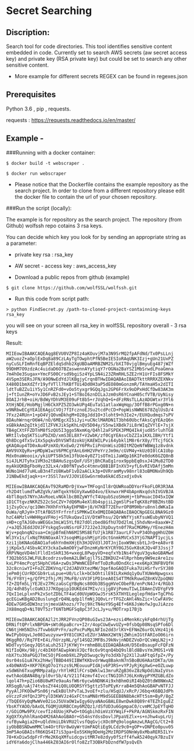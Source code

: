 
# Secret Searching
## Discription:
Search tool for code directories.
This tool identifies sensitive content embedded in code.
Currently set to search AWS secrets (aw secret access key) and private key (RSA private key) but could be set to search any other sensitive content.

- More example for different secrets REGEX can be found in regexes.json

## Prerequisites
Python 3.6 , pip , requests.

requests : https://requests.readthedocs.io/en/master/

## Example -

###Running with a docker container:
```
$ docker build -t webscraper .

$ docker run webscraper
```

* Please notice that the Dockerfile contains the example repository as the search project.
In order to clone from a different repository please edit the docker file to contain the url of your chosen repository.


###Run the script (locally):

The example is for repository as the search project.
The repository (from Github) wolfssh repo cotains 3 rsa keys.

You can decide which key you look for by sending an appropriate string as a parameter:
* private key rsa : rsa_key
* AW secret - access key : aws_access_key

* Download a public repos from github (example)
```
$ git clone https://github.com/wolfSSL/wolfssh.git
```

* Run this code from script path:
```
> python FindSecret.py /path-to-cloned-project-containning-keys rsa_key
```

 you will see on your screen all rsa_key in wolfSSL repository overall - 3 rsa keys

Result:
```
MIIEowIBAAKCAQEAqg8EVU0VZP8Iz4aKOuvjM7a3N9SrMQ2fpAFdNd/Tx0PsLLnj
aW2uozZ+aOplExDq8a89CzLAyTgTOwphtPfN5BeIESIoRAqUNK3Izj+gUn21UxPZ
nyCuSLFImRnfEqBPZEldqSdhb2XgUBDaAMRBZNM2S/bXIT0vjglBmyuEg487jWZf
99DHM7O9zdzAc4uidaD6O7BZaswennAYytiqY7rOGNa2BaYSZ1MbSrwdLPoaGmna
7m4hOe3Sugax+YmcFS00Crsd9bgiSz4YpLSN4i23ZRmRHLSZE2rH1UrFIs8FSMkY
4VSpm3SERsJFN/A9ONwEdYdJlKBgjyCrqnBTHwIDAQABAoIBADTkttRRRXZEXNkv
X480D1bmXdZfr19yfVTll7hKBfTUi4Dd0H3aP5dEO80mGonzmR/TAYmaH5x2dITI
ldtTuBZZu1iY5y1CnRZFd0+vOo5tyxgr9GQqJgs2GP6FrXx9oDPxHdCfDw83AK3m
j+ftIunZR+oYvJD6FvB2sJEy1+STBoI6znDILaJzm0sR6YCnaH05cfVTB/UyNisy
8OAIJrhB+oiH/BdWyYDhVM3E09uFt8b5+rJVqhQ+G+dFzRNsTLLAzADGWtxr3Yl6
XtHjNDE/HobMgjlH6CkXPZ5ZO3wkUPg4EuTaS1atlaxWqHqp/3OffB8rPGxg0N+n
w9NRbwECgYEA1E6AgiCVOj7fIFcznoEJSu2tcdPcCD+PopWisNWNE678ZqlUsD/4
7Fxz24RUn+1+pO4VjQ0vmDkhgM+O28gJdd1O+3loht9+h3Ie2+/EUXQudmqs7sPV
8DAuhWrnqrO6W4/nO/6MEgcXI5iJyi+uCNclMARDN1T3bh60UbcfAksCgYEAzQ6n
xGBkkAm2gItkjdIlZFVKJikSpKhLnQV5D04y/S5nw1XBdk7iL8rWIqZVYlE+7sjX
TB4gCXtFFZDTnM8fSzQU5I3ggo5NxmKq/Q4hl2aFSPEK3PMQ4Ik4jud85rluhTG8
WRtIlvbqSKTSiuPbZXD/xmS3EL8Xf+V2wbK/zf0CgYEAsvCbZZIa1KXLIBH/Ytf1
Qh8Dcg4TxSv1Xx5pqkvDhVSWTdzokUjKAEWILPvi64ybkl1M8r6rX8y/TTcjfGCk
gKAQAup4TD0xAu4PzmXO/KxEwO/2Y6PRvIiPnUnWiszDBItMZQeNfWBWg1z8vdnk
AHV9VXQyRv+pMDpW1wzV6PMCgYAnL6HH2VPeYrzJm9m/cGVM4y+kUz0I0lCA1Ubp
Mdx0naWeooix/ykiUPTS8k5m13fbUe4y0Z71sOTm1iJaWQp16KIFe0doK6GZQ8nB
Si4JLMJTyhx1VM3o2tBAHuSzgsQoF/USYjBhCRaEg1rox9ppbEq0sxJ41Mu82TD0
myAkUQKBgFboHyz32Lx4/xB0fNTyw5c4tmnvQ8B1BFInXV3+yfL6vRIVDAfj5mMn
WUNo1Hd77uHLuB3n4TzU8KwbF1vD2aACLk3p+OVRramMyv98nrl83oBMONxUh9Qb
J1NBwEkdjaqk+s+r3SSl7avVJJOViEGwGnrm0a6kACd5zxdjx0vk

MIIEowIBAAKCAQEAvT92RaMDrDjVxw+TMFognIl8rQUWRoaDDYorFkoFLOR3R3AA
rh2D4tlumdTwRZgVk/aHTqxkY6GVyXww6D4vo/EknwxrHP4bApnNxqdshIVGVBJA
4bTl8qo57NYnJAvRoeLvNGklbcB0ZyWYfcT4UqubSzoSHeHj+tbPmuacI045xIQW
iD1CTtgvzNKRZ522cSoCZV+7dQ6Mu4eXl8b4spjiL2gmSlPseTqKX8zP8BZHstBD
1jZsyOcv/qc1OWn7HXhFnYkAyEHPNB+j8/H7KBT72EhvrOP8M9Hbru8nnldWKaIa
OuWa/qRJyH+3TtAfBG5YFrfrnfiSPMKwIXxOMQIDAQABAoIBAQCNpGEGL8NA9Gz0
hzC4AMzlvHWHHgaVFHoj+STUkuQavIiV/DtWFhsu/2QrWNfYjsKfsuWEubyNYVQ1
sHD+cgTAJG0vaWEGGx3mLW15YLf027dOlzbed8GfhU7Dd2lmLj5hdvNn+8aaxW+Z
/+aJQ5JEddJOVJFYskgq5voNSsrUFJ72J2e3JXpDuytn0f7RaCMGMHy/YEnezH4m
Wjv+pqbnqN2sua+CmjpBfmEhN6MI5MS8EfU7jk1R873aurLF7vvP34OhggHhUZ0H
Wl3Yx1s/lxNqTR6NOaxAlYJsoqHMipshMjpYzOctGnmkMVCxS3YjG7NAPT1ycjLs
Xzi1jbKNAoGBAO1afo6hYn0mXHjEh3HJQVd3lJOTJnjIoxW9WcsbtLJrD+eA8vr8
jjKpGx5/4SbvACXY3ckaIwAmO0YjwFDnzmKyNrKYCRY0GJ5GvK8sKJQv4F3Jssj7
XRPVNqoVD4mlFlldInSkR136+wxegL8PwpyVD+eqfxYb1Ns4fVguV3gvAoGBAMwd
f3Q2bbSSJWLFULBcodrzsv0emA2LBWlgjl7SiZBKDUZ+4lRprhbmy9W9ezAre1zu
kxLPY4mcPcgt5HphCV6A+zwDs3PWmNCEDFmfToDzRu0DndXci+ex6KpX3NFBVQfH
32c8cniwYI+FoZCZDKVnq/C2dJADVXtezMW/3qefAoGAQIFuka7UiHSrfvrSYJ80
jePm0jCUrRDCGb9rLuLpue+U0/Lclk+bCbOhtilE9ILRxHdq1yOuTXUWeNpwgsxs
76/FY8Yj+g/QfPt2fhj/Mj7MuFB/sVV3F1PD1neA0IS4TTMdkRuwdZ8nKVZpoQNU
fZ+ZQfm5LjYEJEv27MczaGsCgYBgNcs80Ob3BSggHVeCObeFB/enPcN4Jr4/RGb3
JQ/4dh85ylcOaN3JJ7KOpgip1OUKEd47MIv/cijg8VjPomuTIwLI8AmnIVDYgFV9
7QxI1eLplxnPk2xSotZDbLTF4aCd0UVpWOGwJ5rsK5XTHYELeglepfHda+TgCPhG
gcEGiwKBgAD28uslungErQ4NLqdp1lfmNjJQ0vLrrTFGZcAHl4NsZic+lCwFAV9c
4DEw7GHSdDW3nzjnjmexUAhozs/Y7oj9XcTN4oY9Sg4Ef+6K6JsWofwJguJiAzzo
JX88mqqD+NiT0VT5zrT6NTbMGFSq8pC3fJcLJy+u/MOTrxp17Bjb

MIIEowIBAAKCAQEA2l2tJRR2FVnzQP08uGIws23A+ezsi4MenkKcykFq04rhUjTg
DRNiftQPrlxNBPGN+sWtd6paBcrv+I2r/4opCUwEwvUZy+0fsbQp08NsqSPfo6Dl
CN6tjHH5NIhs7Tvwb6UPrFn/azPxcPuMpLNFIo2dd3rlKV+EFNmZ6urOLVHz41j6
WwIPybUqvLJe08Iwuzyxw+9Y81CUKIvEZUr3ANmX2WtNjZWhimIGtFARIoO06irn
0KggR0//Rq7FE+E4i/hUrzpNL/gf14SQ2JMFBsJ9kNvjnNDEZVoDrQCsWqLN2j+J
WDdTvytGeqyJQStaLuh2517jKYWjY+rmhmB8LQIDAQABAoH/D5EeBsaupFcFQFzN
N1fIoQHx/98j/c4bIK0fAEwpkWsVJQcf8c6v9tqnQ4bQ9slBld8BvsYmJMOS1+VB
nbX7tu30aPGQJTmCSOjPEomb9XLZPpD5wugc9yYo3dXb7g2X1l2uAFtqGfpZ+/Py
0sr04sG1uA7Kx2hHwjTBBD449IIBWfKKbvdrWwq8BaknN7n5BoBU6HAatDKTa/Um
x4b0WAVD+XKP7EKgO7o1Yszs9LMEouuuPIdAjv6P3RS+vYPJyRjKgXwG+eOZLuwp
xSdW6h6TxugMRMpzaEp/rhYlHRIlFCrsQWklw13mruRZgB36vZ8zNpOdiNaIyVsn
ewthAoGBAN4Bq/pl0vrSb/4/V211f4zmvf4IvccTNGIOh7J6LKnNypPYMZGBLdZo
lqol47h+pZio6BU8wM7e9auAsfW6r6ycwbNDNK4i9xhBhmOiRI4bQZ0tdW8NWxAZ
XRSqgB/uAj74tvbsZY44iQ0LUOQRSYY5gttz5ToPEyKrraB4m5QhAoGBAPvNTFJJ
PyyAlJFKOOwPSn06jrwEkBUlhPvTaL3voEf+zlu/HSqUJ/xRcP/J6bq+K6BQJdPh
oVczzFzHfQn23PtylD3KWVJz4GxFCtnaMN8rM9dSGEEB8N8bAcHTt5sm+ByP/8gZ
/TbQE6VyQqMwWVe02ioJ5UVaOW1wIgy6UyaNAoGBALE8wnDwk8Q89r4TEZhIguEZ
YbsKfYAOO/bAxOLfGQMjUURBCCmy6MZQz1/dSfUD3u6GgmpaC0/cvmMCJpEYTqHO
r/GOiOMw9PX/cevfIz4UUojKPwO+tOGgbihOimVzXYWqiF+PkPA/AGNSkmzRxFIN
XgQXfXyhhlRanQ4M26AhAoGBAOr+G54nsYdssDovlJPpaVEZlx+s+nJhw4vpLrUj
rufBywAgia20+uQldVmiLDkVRU2lvsfQqGvjcXOc0Pq9ologAmzwLRAgCG/Ct2+8
iyObBBSNDwmMMClm4OrtFUr8wUyWrtUmPAQtiEg9LCdz9c0+gOP+vDNPEo0puv05
3mP5AoGBAIsfR6KQS4I7iS3pa+Eo5SKHg9DeHg2MzIRDPSONnWy8xMbaRER5ILY+
78+KxDiw5dpFrFrMe2K6qXMfuidcgvitMR7e8zdyy0fSzff4fwA5240qyk7BzuIV
idY6Ya6dojClha446kZ03AI6rOlfo8ZzT3OBkFbDzndfW7psQvEh

```
